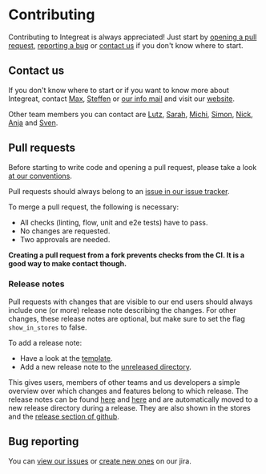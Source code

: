 # Contributing

Contributing to Integreat is always appreciated! Just start by [opening a pull request](#pull-requests), [reporting a bug](#bug-reporting)
or [contact us](#contact-us) if you don't know where to start.

## Contact us

If you don't know where to start or if you want to know more about Integreat, contact [Max](mailto:ammann@integreat-app.de), 
[Steffen](mailto:kleinle@integreat-app.de) or [our info mail](mailto:info@integreat-app.de) and visit our [website](https://integreat-app.de).

Other team members you can contact are 
[Lutz](mailto:lonnemann@integreat-app.de),
[Sarah](mailto:sporck@integreat-app.de),
[Michi](mailto:markl@integreat-app.de),
[Simon](mailto:vortkamp@integreat-app.de),
[Nick](mailto:klug@integreat-app.de),
[Anja](mailto:stricker@integreat-app.de) and
[Sven](mailto:seeberg@integreat-app.de).

## Pull requests

Before starting to write code and opening a pull request, please take a look [at our conventions](docs/conventions.md).

Pull requests should always belong to an [issue in our issue tracker](#bug-reporting).

To merge a pull request, the following is necessary:
* All checks (linting, flow, unit and e2e tests) have to pass.
* No changes are requested.
* Two approvals are needed.

**Creating a pull request from a fork prevents checks from the CI. It is a good way to make contact though.**

### Release notes

Pull requests with changes that are visible to our end users should always include one (or more) release note describing the changes.
For other changes, these release notes are optional, but make sure to set the flag `show_in_stores` to false.

To add a release note:
* Have a look at the [template](release-notes/ReleaseNoteTemplate.yml).
* Add a new release note to the [unreleased directory](release-notes/unreleased).

This gives users, members of other teams and us developers a simple overview over which changes and features belong to which release.
The release notes can be found [here](release-notes) and [here](release-notes) and are automatically moved to a new release directory during a release.
They are also shown in the stores and the [release section of github](https://github.com/Integreat/integreat-react-native-app/releases).

## Bug reporting

You can [view our issues](https://issues.integreat-app.de/projects/NATIVE) or
[create new ones](https://issues.integreat-app.de/secure/CreateIssue!default.jspa) on our jira.
